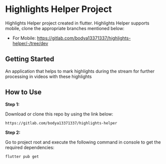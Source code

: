 # Highlights Helper Project

Highlights Helper project created in flutter. Highlights Helper supports mobile, clone the appropriate branches mentioned below:

* For Mobile: https://gitlab.com/bodya13371337/highlights-helper/-/tree/dev

## Getting Started

An application that helps to mark highlights during the stream for further processing in videos with these highlights 

## How to Use 

**Step 1:**

Download or clone this repo by using the link below:

```
https://gitlab.com/bodya13371337/highlights-helper
```

**Step 2:**

Go to project root and execute the following command in console to get the required dependencies: 

```
flutter pub get 
```

